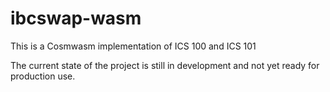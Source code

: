 # ibcswap-wasm

This is a Cosmwasm implementation of ICS 100 and ICS 101

The current state of the project is still in development and not yet ready for production use. 
